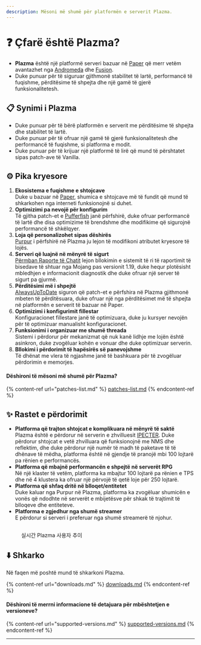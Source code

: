 ```yaml
---
description: Mësoni më shumë për platformën e serverit Plazma.
---
```


# ❓ Çfarë është Plazma?

- **Plazma** është një platformë serveri bazuar në [Paper](https://github.com/PaperMC/Paper) që merr vetëm avantazhet nga [Andromeda](https://github.com/EarendelArchived/Andromeda) dhe [Fusion](https://github.com/RuinedTechnologyUnify/Fusion).
- Duke punuar për të siguruar gjithmonë stabilitet të lartë, performancë të fuqishme, përditësime të shpejta dhe një gamë të gjerë funksionalitetesh.

## 📋 Synimi i Plazma <a href="#id-1" id="id-1"></a>

- Duke punuar për të bërë platformën e serverit me përditësime të shpejta dhe stabilitet të lartë.
- Duke punuar për të ofruar një gamë të gjerë funksionalitetesh dhe performancë të fuqishme, si platforma e modit.
- Duke punuar për të krijuar një platformë të lirë që mund të përshtatet sipas patch-ave të Vanilla.

## ⚙️ Pika kryesore <a href="#id-2" id="id-2"></a>

1. **Ekosistema e fuqishme e shtojcave**\
   Duke u bazuar në [Paper](https://github.com/PaperMC/Paper), shumica e shtojcave më të fundit që mund të shkarkohen nga interneti funksionojnë si duhet.
2. **Optimizimi pa nevojë për konfigurim**\
   Të gjitha patch-et e [Pufferfish](https://github.com/pufferfish-gg/Pufferfish) janë përfshirë, duke ofruar performancë të lartë dhe disa optimizime të brendshme dhe modifikime që sigurojnë performancë të shkëlqyer.
3. **Loja që personalizohet sipas dëshirës**\
   [Purpur](https://github.com/PurpurMC/Purpur) i përfshirë në Plazma ju lejon të modifikoni atributet kryesore të lojës.
4. **Serveri që luajnë në mënyrë të sigurt**\
   [Përmban Raporte të Chatit](https://github.com/Aizistral-Studios/No-Chat-Reports) lejon bllokimin e sistemit të ri të raportimit të bisedave të shtuar nga Mojang pas versionit 1.19, duke hequr plotësisht mbledhjen e informacionit diagnostik dhe duke ofruar një server të sigurt pa gjurmë.
5. **Përditësimi më i shpejtë**\
   [AlwaysUpToDate](https://github.com/PlazmaMC/AlwaysUpToDate) siguron që patch-et e përfshira në Plazma gjithmonë mbeten të përditësuara, duke ofruar një nga përditësimet më të shpejta në platformën e serverit të bazuar në Paper.
6. **Optimizimi i konfigurimit fillestar**\
   Konfiguracionet fillestare janë të optimizuara, duke ju kursyer nevojën për të optimizuar manualisht konfiguracionet.
7. **Funksionimi i organizuar me shumë threada**\
   Sistemi i përdorur për mekanizmat që nuk kanë lidhje me lojën është asinkron, duke zvogëluar kohën e vonuar dhe duke optimizuar serverin.
8. **Bllokimi i përdorimit të hapësirës së panevojshme**\
   Të dhënat me vlera të ngjashme janë të bashkuara për të zvogëluar përdorimin e memorjes.

#### Dëshironi të mësoni më shumë për Plazma? <a href="#etc-1" id="etc-1"></a>

{% content-ref url="patches-list.md" %}
[patches-list.md](patches-list.md)
{% endcontent-ref %}

## ✨ Rastet e përdorimit <a href="#id-3" id="id-3"></a>

- **Platforma që trajton shtojcat e komplikuara në mënyrë të saktë**\
  Plazma është e përdorur në serverin e zhvilluesit [IPECTER](https://github.com/IPECTER). Duke përdorur shtojcat e vetë zhvilluara që funksionojnë me NMS dhe reflektim, dhe duke përdorur një numër të madh të paketave të të dhënave të mëdha, platforma është në gjendje të pranojë mbi 100 lojtarë pa rënien e performancës.
- **Platforma që mbajnë performancën e shpejtë në serverët RPG**\
  Në një klaster të vetëm, platforma ka mbajtur 100 lojtarë pa rënien e TPS dhe në 4 klustera ka ofruar një përvojë të qetë loje për 250 lojtarë.
- **Platforma që shfaq dritë në blloqet/entitetet**\
  Duke kaluar nga Purpur në Plazma, platforma ka zvogëluar shumicën e vonës që ndodhte në serverët e mbijetësve për shkak të trajtimit të blloqeve dhe entiteteve.
- **Platforma e zgjedhur nga shumë streamer**\
  E përdorur si serveri i preferuar nga shumë streamerë të njohur.

<figure>
   <img src="https://badge.plazmamc.org/internal/bstats" alt="">
   
   <figcaption><p>실시간 Plazma 사용자 추이</p></figcaption>
</figure>

## ⬇️ Shkarko

Në faqen më poshtë mund të shkarkoni Plazma.

{% content-ref url="downloads.md" %}
[downloads.md](downloads.md)
{% endcontent-ref %}

#### Dëshironi të merrni informacione të detajuara për mbështetjen e versioneve?

{% content-ref url="supported-versions.md" %}
[supported-versions.md](supported-versions.md)
{% endcontent-ref %}

***

[^1]: Shtojcat e Bukkit, CraftBukkit, Spigot dhe Paper, Pufferfish, Purpur.

[^2]: Microsoft Corporation.

[^3]: Nëse deaktivizohet sistemi i raportimit të bisedave, biseda përpunohet vetëm në server duke parandaluar gjurmimin e bisedave nga Mojang.

[^4]: Koha kur loja ndalet për një moment për të lejuar funksionimin e mekanizmave të sistemit.
